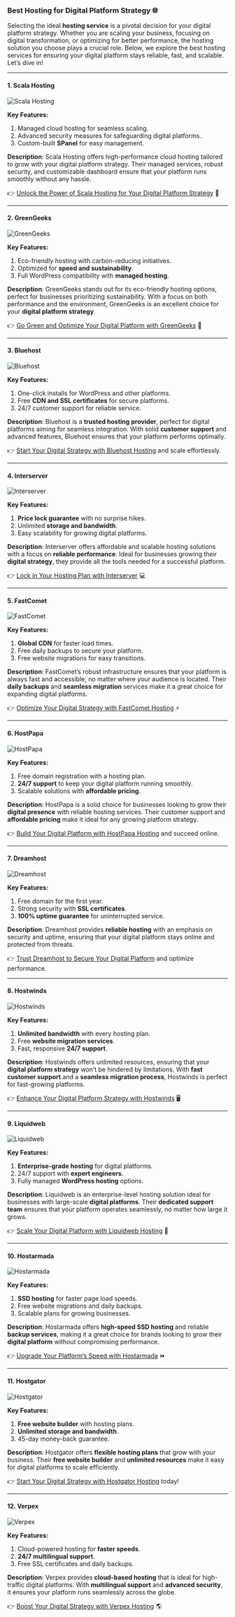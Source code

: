 ### Best Hosting for Digital Platform Strategy 🌐

Selecting the ideal **hosting service** is a pivotal decision for your digital platform strategy. Whether you are scaling your business, focusing on digital transformation, or optimizing for better performance, the hosting solution you choose plays a crucial role. Below, we explore the best hosting services for ensuring your digital platform stays reliable, fast, and scalable. Let’s dive in!

---

#### 1. Scala Hosting
![Scala Hosting](https://i.imgur.com/uJ5JIK3.png "Scala Web Hosting")

**Key Features:**
1. Managed cloud hosting for seamless scaling.
2. Advanced security measures for safeguarding digital platforms.
3. Custom-built **SPanel** for easy management.

**Description**: Scala Hosting offers high-performance cloud hosting tailored to grow with your digital platform strategy. Their managed services, robust security, and customizable dashboard ensure that your platform runs smoothly without any hassle.

👉 [Unlock the Power of Scala Hosting for Your Digital Platform Strategy](https://snipitx.com/scala-jy) 🚀

---

#### 2. GreenGeeks
![GreenGeeks](https://i.imgur.com/eEwuntu.jpg "GreenGeeks Hosting")

**Key Features:**
1. Eco-friendly hosting with carbon-reducing initiatives.
2. Optimized for **speed and sustainability**.
3. Full WordPress compatibility with **managed hosting**.

**Description**: GreenGeeks stands out for its eco-friendly hosting options, perfect for businesses prioritizing sustainability. With a focus on both performance and the environment, GreenGeeks is an excellent choice for your **digital platform strategy**.

👉 [Go Green and Optimize Your Digital Platform with GreenGeeks](https://snipitx.com/greengeeks-jy) 🌱

---

#### 3. Bluehost
![Bluehost](https://i.imgur.com/PasFF9E.jpeg "Bluehost Hosting")

**Key Features:**
1. One-click installs for WordPress and other platforms.
2. Free **CDN and SSL certificates** for secure platforms.
3. 24/7 customer support for reliable service.

**Description**: Bluehost is a **trusted hosting provider**, perfect for digital platforms aiming for seamless integration. With solid **customer support** and advanced features, Bluehost ensures that your platform performs optimally.

👉 [Start Your Digital Strategy with Bluehost Hosting](https://snipitx.com/bluehost-jy) and scale effortlessly.

---

#### 4. Interserver
![Interserver](https://i.imgur.com/OM5dOEW.jpeg "Interserver Hosting")

**Key Features:**
1. **Price lock guarantee** with no surprise hikes.
2. Unlimited **storage and bandwidth**.
3. Easy scalability for growing digital platforms.

**Description**: Interserver offers affordable and scalable hosting solutions with a focus on **reliable performance**. Ideal for businesses growing their **digital strategy**, they provide all the tools needed for a successful platform.

👉 [Lock in Your Hosting Plan with Interserver](https://snipitx.com/interserver-jy) 💻

---

#### 5. FastComet
![FastComet](https://i.imgur.com/7qgXuWp.png "FastComet Hosting")

**Key Features:**
1. **Global CDN** for faster load times.
2. Free daily backups to secure your platform.
3. Free website migrations for easy transitions.

**Description**: FastComet’s robust infrastructure ensures that your platform is always fast and accessible, no matter where your audience is located. Their **daily backups** and **seamless migration** services make it a great choice for expanding digital platforms.

👉 [Optimize Your Digital Strategy with FastComet Hosting](https://snipitx.com/fastcomet-jy) ⚡

---

#### 6. HostPapa
![HostPapa](https://i.imgur.com/ouDTkvl.jpeg "HostPapa Hosting")

**Key Features:**
1. Free domain registration with a hosting plan.
2. **24/7 support** to keep your digital platform running smoothly.
3. Scalable solutions with **affordable pricing**.

**Description**: HostPapa is a solid choice for businesses looking to grow their **digital presence** with reliable hosting services. Their customer support and **affordable pricing** make it ideal for any growing platform strategy.

👉 [Build Your Digital Platform with HostPapa Hosting](https://snipitx.com/hostpapa-jy) and succeed online.

---

#### 7. Dreamhost
![Dreamhost](https://i.imgur.com/rXIg8ip.jpeg "Dreamhost Hosting")

**Key Features:**
1. Free domain for the first year.
2. Strong security with **SSL certificates**.
3. **100% uptime guarantee** for uninterrupted service.

**Description**: Dreamhost provides **reliable hosting** with an emphasis on security and uptime, ensuring that your digital platform stays online and protected from threats.

👉 [Trust Dreamhost to Secure Your Digital Platform](https://snipitx.com/dreamhost-jy) and optimize performance.

---

#### 8. Hostwinds
![Hostwinds](https://i.imgur.com/53aSNXx.jpeg "Hostwinds Hosting")

**Key Features:**
1. **Unlimited bandwidth** with every hosting plan.
2. Free **website migration services**.
3. Fast, responsive **24/7 support**.

**Description**: Hostwinds offers unlimited resources, ensuring that your **digital platform strategy** won’t be hindered by limitations. With **fast customer support** and a **seamless migration process**, Hostwinds is perfect for fast-growing platforms.

👉 [Enhance Your Digital Platform Strategy with Hostwinds](https://snipitx.com/hostwinds-jy) 🖥️

---

#### 9. Liquidweb
![Liquidweb](https://i.imgur.com/4IvT9SC.jpeg "Liquidweb Hosting")

**Key Features:**
1. **Enterprise-grade hosting** for digital platforms.
2. 24/7 support with **expert engineers**.
3. Fully managed **WordPress hosting** options.

**Description**: Liquidweb is an enterprise-level hosting solution ideal for businesses with large-scale **digital platforms**. Their **dedicated support team** ensures that your platform operates seamlessly, no matter how large it grows.

👉 [Scale Your Digital Platform with Liquidweb Hosting](https://snipitx.com/liquidweb-jy) 🚀

---

#### 10. Hostarmada
![Hostarmada](https://i.imgur.com/KFbdf3o.jpeg "Hostarmada Hosting")

**Key Features:**
1. **SSD hosting** for faster page load speeds.
2. Free website migrations and daily backups.
3. Scalable plans for growing businesses.

**Description**: Hostarmada offers **high-speed SSD hosting** and reliable **backup services**, making it a great choice for brands looking to grow their **digital platform** without compromising performance.

👉 [Upgrade Your Platform’s Speed with Hostarmada](https://snipitx.com/hostarmada-jy) ⏩

---

#### 11. Hostgator
![Hostgator](https://i.imgur.com/BcVkH57.jpeg "Hostgator Hosting")

**Key Features:**
1. **Free website builder** with hosting plans.
2. **Unlimited storage and bandwidth**.
3. 45-day money-back guarantee.

**Description**: Hostgator offers **flexible hosting plans** that grow with your business. Their **free website builder** and **unlimited resources** make it easy for digital platforms to scale efficiently.

👉 [Start Your Digital Strategy with Hostgator Hosting](https://snipitx.com/hostgator-jy) today!

---

#### 12. Verpex
![Verpex](https://i.imgur.com/6x5LhiS.jpeg "Verpex Hosting")

**Key Features:**
1. Cloud-powered hosting for **faster speeds**.
2. **24/7 multilingual support**.
3. Free SSL certificates and daily backups.

**Description**: Verpex provides **cloud-based hosting** that is ideal for high-traffic digital platforms. With **multilingual support** and **advanced security**, it ensures your platform runs seamlessly across the globe.

👉 [Boost Your Digital Strategy with Verpex Hosting](https://snipitx.com/verpex-jy) 🌎

